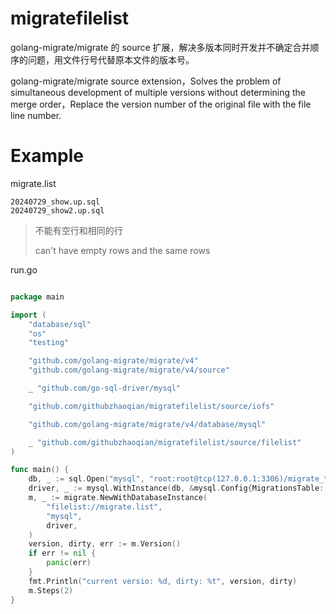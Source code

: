 # migratefilelist

golang-migrate/migrate 的 source 扩展，解决多版本同时开发并不确定合并顺序的问题，用文件行号代替原本文件的版本号。

golang-migrate/migrate source extension，Solves the problem of simultaneous development of multiple versions without determining the merge order，Replace the version number of the original file with the file line number.

# Example

migrate.list
```
20240729_show.up.sql
20240729_show2.up.sql
```
> 不能有空行和相同的行
>
> can't have empty rows and the same rows

run.go
```go

package main

import (
	"database/sql"
	"os"
	"testing"

	"github.com/golang-migrate/migrate/v4"
	"github.com/golang-migrate/migrate/v4/source"

	_ "github.com/go-sql-driver/mysql"

	"github.com/githubzhaoqian/migratefilelist/source/iofs"

	"github.com/golang-migrate/migrate/v4/database/mysql"

	_ "github.com/githubzhaoqian/migratefilelist/source/filelist"
)

func main() {
	db, _ := sql.Open("mysql", "root:root@tcp(127.0.0.1:3306)/migrate_test?charset=utf8mb4&parseTime=true&loc=Asia%2FShanghai")
	driver, _ := mysql.WithInstance(db, &mysql.Config{MigrationsTable: "schema_migrations_order"})
	m, _ := migrate.NewWithDatabaseInstance(
		"filelist://migrate.list",
		"mysql",
		driver,
	)
	version, dirty, err := m.Version()
	if err != nil {
		panic(err)
	}
	fmt.Println("current versio: %d, dirty: %t", version, dirty)
	m.Steps(2)
}
```

